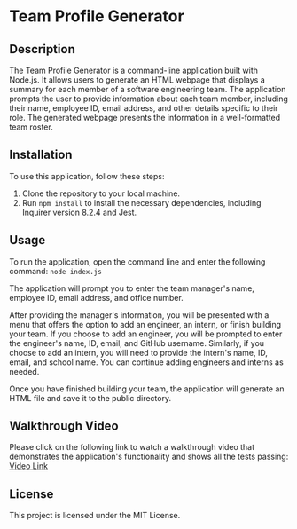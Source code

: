 # Team Profile Generator

## Description
The Team Profile Generator is a command-line application built with Node.js. It allows users to generate an HTML webpage that displays a summary for each member of a software engineering team. The application prompts the user to provide information about each team member, including their name, employee ID, email address, and other details specific to their role. The generated webpage presents the information in a well-formatted team roster.

## Installation
To use this application, follow these steps:
1. Clone the repository to your local machine.
2. Run `npm install` to install the necessary dependencies, including Inquirer version 8.2.4 and Jest.

## Usage
To run the application, open the command line and enter the following command: `node index.js`

The application will prompt you to enter the team manager's name, employee ID, email address, and office number.

After providing the manager's information, you will be presented with a menu that offers the option to add an engineer, an intern, or finish building your team. If you choose to add an engineer, you will be prompted to enter the engineer's name, ID, email, and GitHub username. Similarly, if you choose to add an intern, you will need to provide the intern's name, ID, email, and school name. You can continue adding engineers and interns as needed.

Once you have finished building your team, the application will generate an HTML file and save it to the public directory.

## Walkthrough Video
Please click on the following link to watch a walkthrough video that demonstrates the application's functionality and shows all the tests passing: [Video Link](#)

## License
This project is licensed under the MIT License.
